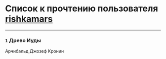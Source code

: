 # Список к прочтению пользователя [rishkamars](https://plus.google.com/u/0/111293507357232772945/)
---

### `1` Древо Иуды
Арчибальд Джозеф Кронин

